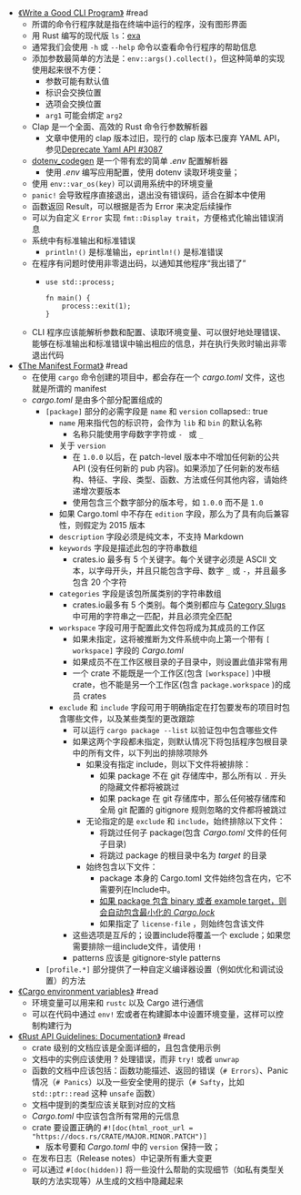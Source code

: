 - [《Write a Good CLI Program》](https://qiita.com/tigercosmos/items/678f39b1209e60843cc3) #read
	- 所谓的命令行程序就是指在终端中运行的程序，没有图形界面
	- 用 Rust 编写的现代版 `ls`：[exa](https://github.com/ogham/exa)
	- 通常我们会使用 `-h` 或 `--help` 命令以查看命令行程序的帮助信息
	- 添加参数最简单的方法是：`env::args().collect()`，但这种简单的实现使用起来很不方便：
		- 参数可能有默认值
		- 标识会交换位置
		- 选项会交换位置
		- `arg1` 可能会绑定 `arg2`
	- Clap 是一个全面、高效的 Rust 命令行参数解析器
		- 文章中使用的 clap 版本过旧，现行的 clap 版本已废弃 YAML API，参见[Deprecate Yaml API #3087](https://github.com/clap-rs/clap/issues/3087)
	- [dotenv_codegen](https://crates.io/crates/dotenv_codegen) 是一个带有宏的简单 *.env* 配置解析器
		- 使用 *.env* 编写应用配置，使用 dotenv 读取环境变量；
	- 使用 `env::var_os(key)` 可以调用系统中的环境变量
	- `panic!` 会导致程序直接退出，退出没有错误码，适合在脚本中使用
	- 函数返回 Result，可以根据是否为 Error 来决定后续操作
	- 可以为自定义 `Error` 实现 `fmt::Display trait`，方便格式化输出错误消息
	- 系统中有标准输出和标准错误
		- `println!()` 是标准输出，`eprintln!()` 是标准错误
	- 在程序有问题时使用非零退出码，以通知其他程序“我出错了”
		- ```
		  use std::process;
		  
		  fn main() {
		      process::exit(1);
		  }
		  ```
	- CLI 程序应该能解析参数和配置、读取环境变量、可以很好地处理错误、能够在标准输出和标准错误中输出相应的信息，并在执行失败时输出非零退出代码
- [《The Manifest Format》](https://doc.rust-lang.org/cargo/reference/manifest.html) #read
	- 在使用 `cargo` 命令创建的项目中，都会存在一个 *cargo.toml* 文件，这也就是所谓的 manifest
	- *cargo.toml* 是由多个部分配置组成的
		- `[package]` 部分的必需字段是 `name` 和 `version`
		  collapsed:: true
			- `name` 用来指代包的标识符，会作为 `lib` 和 `bin` 的默认名称
				- 名称只能使用字母数字字符或 `- ` 或 `_`
			- 关于 `version`
				- 在 `1.0.0` 以后，在 patch-level 版本中不增加任何新的公共 API (没有任何新的 pub 内容)。如果添加了任何新的发布结构、特征、字段、类型、函数、方法或任何其他内容，请始终递增次要版本
				- 使用包含三个数字部分的版本号，如 `1.0.0` 而不是  `1.0`
			- 如果 Cargo.toml 中不存在 `edition` 字段，那么为了具有向后兼容性，则假定为 2015 版本
			- `description` 字段必须是纯文本，不支持 Markdown
			- `keywords` 字段是描述此包的字符串数组
				- crates.io 最多有 5 个关键字。每个关键字必须是 ASCII 文本，以字母开头，并且只能包含字母、数字 `_` 或 `-`，并且最多包含 20 个字符
			- `categories` 字段是该包所属类别的字符串数组
				- crates.io最多有 5 个类别。每个类别都应与 [Category Slugs](https://crates.io/category_slugs) 中可用的字符串之一匹配，并且必须完全匹配
			- `workspace` 字段可用于配置此文件包将成为其成员的工作区
				- 如果未指定，这将被推断为文件系统中向上第一个带有 `[ workspace]` 字段的 *Cargo.toml*
				- 如果成员不在工作区根目录的子目录中，则设置此值非常有用
				- 一个 crate 不能既是一个工作区(包含 `[workspace]` )中根 crate，也不能是另一个工作区(包含 `package.workspace` )的成员 crates
			- `exclude` 和 `include` 字段可用于明确指定在打包要发布的项目时包含哪些文件，以及某些类型的更改跟踪
				- 可以运行 `cargo package --list` 以验证包中包含哪些文件
				- 如果这两个字段都未指定，则默认情况下将包括程序包根目录中的所有文件，以下列出的排除项除外
					- 如果没有指定 include，则以下文件将被排除：
						- 如果 package 不在 git 存储库中，那么所有以 `.` 开头的隐藏文件都将被跳过
						- 如果 package 在 git 存储库中，那么任何被存储库和全局 git 配置的 gitignore 规则忽略的文件都将被跳过
					- 无论指定的是 `exclude` 和 `include`，始终排除以下文件：
						- 将跳过任何子 package(包含 *Cargo.toml* 文件的任何子目录)
						- 将跳过 package 的根目录中名为 *target* 的目录
					- 始终包含以下文件：
						- package 本身的 Cargo.toml 文件始终包含在内，它不需要列在Include中。
						- [如果 package 包含 binary 或者 example target，则会自动包含最小化的 *Cargo.lock*](https://doc.rust-lang.org/cargo/commands/cargo-package.html)
						- 如果指定了 `license-file` ，则始终包含该文件
				- 这些选项是互斥的；设置include将覆盖一个 exclude；如果您需要排除一组include文件，请使用 `!`
				- patterns 应该是 gitignore-style patterns
		- `[profile.*]` 部分提供了一种自定义编译器设置（例如优化和调试设置）的方法
- [《Cargo environment variables》](https://doc.rust-lang.org/cargo/reference/environment-variables.html) #read
	- 环境变量可以用来和 `rustc` 以及 Cargo 进行通信
	- 可以在代码中通过 `env!` 宏或者在构建脚本中设置环境变量，这样可以控制构建行为
- [《Rust API Guidelines: Documentation》](https://rust-lang.github.io/api-guidelines/documentation.html) #read
	- crate 级别的文档应该是全面详细的，且包含使用示例
	- 文档中的实例应该使用 ? 处理错误，而非 `try!` 或者 `unwrap`
	- 函数的文档中应该包括：函数功能描述、返回的错误（`# Errors`）、Panic 情况（`# Panics`）以及一些安全使用的提示（`# Safty`，比如 `std::ptr::read` 这种 `unsafe` 函数）
	- 文档中提到的类型应该关联到对应的文档
	- *Cargo.toml* 中应该包含所有常用的元信息
	- crate 要设置正确的 `#![doc(html_root_url = "https://docs.rs/CRATE/MAJOR.MINOR.PATCH")]`
		- 版本号要和 *Cargo.toml* 中的 `version` 保持一致；
	- 在发布日志（Release notes）中记录所有重大变更
	- 可以通过 `#[doc(hidden)]` 将一些没什么帮助的实现细节（如私有类型关联的方法实现等）从生成的文档中隐藏起来